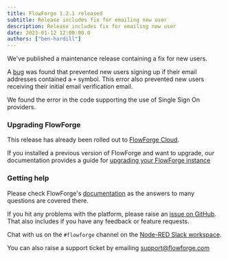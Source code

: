 ```yaml
---
title: FlowForge 1.2.1 released
subtitle: Release includes fix for emailing new user
description: Release includes fix for emailing new user
date: 2023-01-12 12:00:00.0
authors: ["ben-hardill"]
---
```


We've published a maintenance release containing a fix for new users.

<!--more-->

A [bug](https://github.com/flowforge/flowforge/issues/1514) was found that prevented new users signing up if their email addresses contained
a `+` symbol. This error also prevented new users receiving their initial email verification email.

We found the error in the code supporting the use of Single Sign On providers.

### Upgrading FlowForge

This release has already been rolled out to [FlowForge Cloud](https://app.flowforge.com).

If you installed a previous version of FlowForge and want to upgrade, our documentation provides a
guide for [upgrading your FlowForge instance](https://flowforge.com/docs/install/upgrading/)

### Getting help

Please check FlowForge's [documentation](https://flowforge.com/docs/) as the answers to many questions are covered there.

If you hit any problems with the platform, please raise an [issue on GitHub](https://github.com/flowforge/flowforge/issues).
That also includes if you have any feedback or feature requests.

Chat with us on the `#flowforge` channel on the [Node-RED Slack workspace](https://nodered.org/slack).

You can also raise a support ticket by emailing [support@flowforge.com](mailto:support@flowforge.com)
